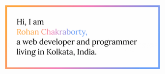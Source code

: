 <a href="https://twitter.com/rohanchkrabrty" ><img src="/intro.gif" alt="Hi, I am Rohan Chakraborty, a web developer and programmer living in Kolkata, India."></a>
